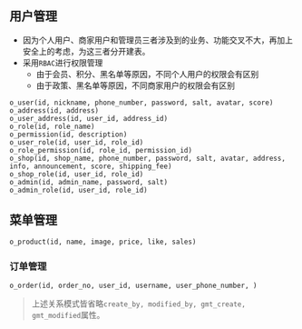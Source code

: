 ## 用户管理
- 因为个人用户、商家用户和管理员三者涉及到的业务、功能交叉不大，再加上安全上的考虑，为这三者分开建表。
- 采用`RBAC`进行权限管理
	- 由于会员、积分、黑名单等原因，不同个人用户的权限会有区别
	- 由于政策、黑名单等原因，不同商家用户的权限会有区别
```
o_user(id, nickname, phone_number, password, salt, avatar, score)
o_address(id, address)
o_user_address(id, user_id, address_id)
o_role(id, role_name)
o_permission(id, description)
o_user_role(id, user_id, role_id)
o_role_permission(id, role_id, permission_id)
o_shop(id, shop_name, phone_number, password, salt, avatar, address, info, announcement, score, shipping_fee)
o_shop_role(id, user_id, role_id)
o_admin(id, admin_name, password, salt)
o_admin_role(id, user_id, role_id)
```

## 菜单管理
```
o_product(id, name, image, price, like, sales)
```
### 订单管理
```
o_order(id, order_no, user_id, username, user_phone_number, )
```

> 上述关系模式皆省略`create_by, modified_by, gmt_create, gmt_modified`属性。
<!--stackedit_data:
eyJoaXN0b3J5IjpbMTI3MjAyMDgzNywtOTUzNzg5ODQxLC0xND
c5Mjk2NTI5LC0xMTEyMTA4OTA4LDE0MjA5NzYwODksLTcyMjgw
NDI0NSwtMjEyMzg3NjAzMSwtMTcxODIxNDE1LC0xNjk4MDg0OT
E0LC0xODUzNjgxMDQwLDE2NDE5Njc1ODIsMjExNjE1MzA4Niwt
MTkyMTQyMTY5Nl19
-->